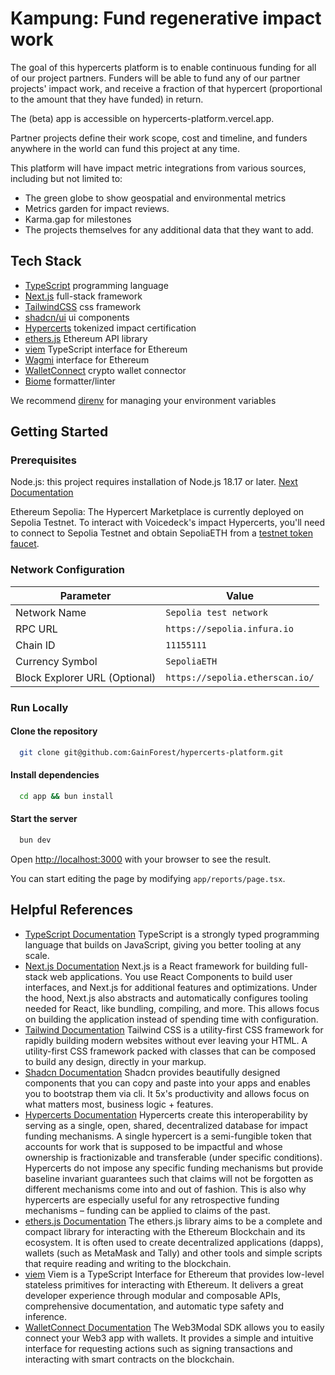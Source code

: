 # Kampung: Fund regenerative impact work

The goal of this hypercerts platform is to enable continuous funding for all of our project partners. Funders will be able to fund any of our partner projects' impact work, and receive a fraction of that hypercert (proportional to the amount that they have funded) in return.

The (beta) app is accessible on hypercerts-platform.vercel.app.

Partner projects define their work scope, cost and timeline, and funders anywhere in the world can fund this project at any time.

This platform will have impact metric integrations from various sources, including but not limited to:

- The green globe to show geospatial and environmental metrics
- Metrics garden for impact reviews.
- Karma.gap for milestones
- The projects themselves for any additional data that they want to add.

## Tech Stack

- [TypeScript](https://www.typescriptlang.org/) programming language
- [Next.js](https://nextjs.org/) full-stack framework
- [TailwindCSS](https://tailwindcss.com/) css framework
- [shadcn/ui](https://ui.shadcn.com/) ui components
- [Hypercerts](https://hypercerts.org/) tokenized impact certification
- [ethers.js](https://docs.ethers.org/v6/) Ethereum API library
- [viem](https://viem.sh/) TypeScript interface for Ethereum
- [Wagmi](https://wagmi.sh/) interface for Ethereum
- [WalletConnect](https://walletconnect.com/) crypto wallet connector
- [Biome](https://biomejs.dev/) formatter/linter

We recommend [direnv](https://direnv.net/) for managing your environment variables

## Getting Started

### Prerequisites

Node.js: this project requires installation of Node.js 18.17 or later. [Next Documentation](https://nextjs.org/docs/getting-started/installation)

Ethereum Sepolia: The Hypercert Marketplace is currently deployed on Sepolia Testnet. To interact with Voicedeck's impact Hypercerts, you'll need to connect to Sepolia Testnet and obtain SepoliaETH from a [testnet token faucet](https://faucetlink.to/sepolia).

### Network Configuration

| Parameter                     | Value                           |
| ----------------------------- | ------------------------------- |
| Network Name                  | `Sepolia test network`          |
| RPC URL                       | `https://sepolia.infura.io`     |
| Chain ID                      | `11155111`                      |
| Currency Symbol               | `SepoliaETH`                    |
| Block Explorer URL (Optional) | `https://sepolia.etherscan.io/` |

### Run Locally

#### Clone the repository

```bash
  git clone git@github.com:GainForest/hypercerts-platform.git
```

#### Install dependencies

```bash
  cd app && bun install
```

#### Start the server

```bash
  bun dev
```

Open [http://localhost:3000](http://localhost:3000) with your browser to see the result.

You can start editing the page by modifying `app/reports/page.tsx`.

## Helpful References

- [TypeScript Documentation](https://www.typescriptlang.org/docs/) TypeScript is a strongly typed programming language that builds on JavaScript, giving you better tooling at any scale.
- [Next.js Documentation](https://next.org/docs/) Next.js is a React framework for building full-stack web applications. You use React Components to build user interfaces, and Next.js for additional features and optimizations.
  Under the hood, Next.js also abstracts and automatically configures tooling needed for React, like bundling, compiling, and more. This allows focus on building the application instead of spending time with configuration.
- [Tailwind Documentation](https://tailwindcss.com/docs/installation) Tailwind CSS is a utility-first CSS framework for rapidly building modern websites without ever leaving your HTML. A utility-first CSS framework packed with classes that can be composed to build any design, directly in your markup.
- [Shadcn Documentation](https://ui.shadcn.com/docs) Shadcn provides beautifully designed components that you can copy and paste into your apps and enables you to bootstrap them via cli. It 5x's productivity and allows focus on what matters most, business logic + features.
- [Hypercerts Documentation](https://hypercerts.org/docs/) Hypercerts create this interoperability by serving as a single, open, shared, decentralized database for impact funding mechanisms. A single hypercert is a semi-fungible token that accounts for work that is supposed to be impactful and whose ownership is fractionizable and transferable (under specific conditions). Hypercerts do not impose any specific funding mechanisms but provide baseline invariant guarantees such that claims will not be forgotten as different mechanisms come into and out of fashion. This is also why hypercerts are especially useful for any retrospective funding mechanisms – funding can be applied to claims of the past.
- [ethers.js Documentation](https://docs.ethers.org/v6/) The ethers.js library aims to be a complete and compact library for interacting with the Ethereum Blockchain and its ecosystem. It is often used to create decentralized applications (dapps), wallets (such as MetaMask and Tally) and other tools and simple scripts that require reading and writing to the blockchain.
- [viem](https://viem.sh/docs/introduction) Viem is a TypeScript Interface for Ethereum that provides low-level stateless primitives for interacting with Ethereum. It delivers a great developer experience through modular and composable APIs, comprehensive documentation, and automatic type safety and inference.
- [WalletConnect Documentation](https://docs.walletconnect.com/) The Web3Modal SDK allows you to easily connect your Web3 app with wallets. It provides a simple and intuitive interface for requesting actions such as signing transactions and interacting with smart contracts on the blockchain.
